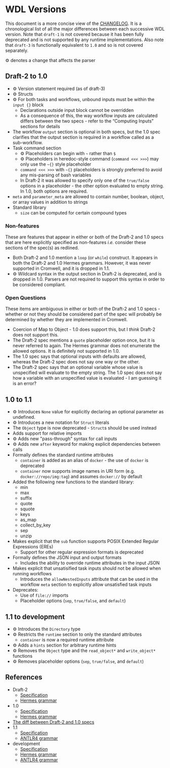 # WDL Versions

This document is a more concise view of the [CHANGELOG](../CHANGELOG.md). It is a chronological list of all the major differences between each successive WDL version. Note that `draft-1` is not covered because it has been fully deprecated and is not supported by any runtime implementations. Also note that `draft-3` is functionally equivalent to `1.0` and so is not covered separately.

⚙️ denotes a change that affects the parser

## Draft-2 to 1.0

*   ⚙️ Version statement required (as of draft-3)
*   ⚙️ Structs
*   ⚙️ For both tasks and workflows, unbound inputs must be within the `input {}` block
    *   Declarations outside input block cannot be overridden
    *   As a consequence of this, the way workflow inputs are calculated differs between the two specs - refer to the “Computing Inputs” sections for details
*   The workflow `output` section is optional in both specs, but the 1.0 spec clarifies that the output section is required in a workflow called as a sub-workflow.
*   Task command section
    *   ⚙️ Placeholders can begin with `~` rather than `$`
    *   ⚙️ Placeholders in heredoc-style command (`command <<< >>>`) may only use the `~{}` style placeholder
    *   `command <<< >>>` with `~{}` placeholders is strongly preferred to avoid any mis-parsing of bash variables
    *   In Draft-2 it was allowed to specify only one of the `true/false` options in a placeholder - the other option evaluated to empty string. In 1.0, both options are required.
*   `meta` and `parameter_meta` are allowed to contain number, boolean, object, or array values in addition to strings
*   Standard library
    *   `size` can be computed for certain compound types

### Non-features

These are features that appear in either or both of the Draft-2 and 1.0 specs that are here explicitly specified as non-features _i.e._ consider these sections of the spec(s) as redlined.

* Both Draft-2 and 1.0 mention a `loop` (or `while`) construct. It appears in both the Draft-2 and 1.0 Hermes grammars. However, it was never supported in Cromwell, and it is dropped in 1.1.
* ⚙️ Wildcard syntax in the output section in Draft-2 is deprecated, and is dropped in 1.0. Parsers are not required to support this syntax in order to be considered compliant.

### Open Questions

These items are ambiguous in either or both of the Draft-2 and 1.0 specs - whether or not they should be considered part of the spec will probably be determined by whether they are implemented in Cromwell.

* Coercion of Map to Object - 1.0 does support this, but I _think_ Draft-2 does not support this.
* The Draft-2 spec mentions a `quote` placeholder option once, but it is never referred to again. The Hermes grammar does not enumerate the allowed options. It is definitely not supported in 1.0.
* The 1.0 spec says that optional inputs with defaults are allowed, whereas the Draft-2 spec does not say one way or the other.
* The Draft-2 spec says that an optional variable whose value is unspecified will evaluate to the empty string. The 1.0 spec does not say how a variable with an unspecified value is evaluated - I am guessing it is an error?

## 1.0 to 1.1

* ⚙️ Introduces `None` value for explicitly declaring an optional parameter as undefined.
* ⚙️ Introduces a new notation for `Struct` literals
* The `Object` type is now deprecated - `Struct`s should be used instead
* Adds support for relative imports
* ⚙️ Adds new "pass-through" syntax for call inputs
* ⚙️ Adds new `after` keyword for making explicit dependencies between calls
* Formally defines the standard runtime attributes
  * `container` is added as an alias of `docker` - the use of `docker` is deprecated
  * `container` now supports image names in URI form (e.g. `docker://repo/img:tag`) and assumes `docker://` by default
* Added the following new functions to the standard library:
  * min
  * max
  * suffix
  * quote
  * squote
  * keys
  * as_map
  * collect_by_key
  * sep
  * unzip
* Makes explicit that the `sub` function supports POSIX Extended Regular Expressions (EREs)
  * Support for other regular expression formats is deprecated
* Formally defines the JSON input and output formats
  * Includes the ability to override runtime attributes in the input JSON
* Makes explicit that unsatisified task inputs should not be allowed when running workflows
  * Introduces the `allowNestedInputs` attribute that can be used in the workflow `meta` section to explicitly allow unsatisfied task inputs
* Deprecates:
  * Use of `file://` imports
  * Placeholder options (`sep`, `true/false`, and `default`)

## 1.1 to development

* ⚙️ Introduces the `Directory` type
* ⚙️ Restricts the `runtime` section to only the standard attributes
  * `container` is now a required runtime attribute
* ⚙️ Adds a `hints` section for arbitrary runtime hints
* ⚙️ Removes the `Object` type and the `read_object*` and `write_object*` functions
* ⚙️ Removes placeholder options (`sep`, `true/false`, and `default`)

## References

* Draft-2
    * [Specification](https://github.com/openwdl/wdl/blob/main/versions/draft-2/SPEC.md#alternative-heredoc-syntax)
    * [Hermes grammar](https://github.com/openwdl/wdl-parsers/blob/main/hermes/draft-2/grammar.hgr)
* 1.0
    * [Specification](https://github.com/openwdl/wdl/blob/main/versions/1.0/SPEC.md#command-section)
    * [Hermes grammar](https://github.com/openwdl/wdl-parsers/tree/main/hermes/1.0/grammar.hgr)
* [The diff between Draft-2 and 1.0 specs](https://github.com/jdidion/wdl/commit/35b49a815858d45e6111899296ae4beb729fe13a?short_path=22feea2#diff-22feea2e46776b17b2da5ddc2717b767)
* 1.1
    * [Specification](https://github.com/openwdl/wdl/blob/main/versions/1.1/SPEC.md)
    * [ANTLR4 grammar](https://github.com/openwdl/wdl/tree/main/versions/1.1/parsers/antlr4)
* development
    * [Specification](https://github.com/openwdl/wdl/blob/main/versions/development/SPEC.md)
    * [Hermes grammar](https://github.com/openwdl/wdl-parsers/blob/main/hermes/development/grammar.hgr)
    * [ANTLR4 grammar](https://github.com/openwdl/wdl/tree/main/versions/development/parsers/antlr4)